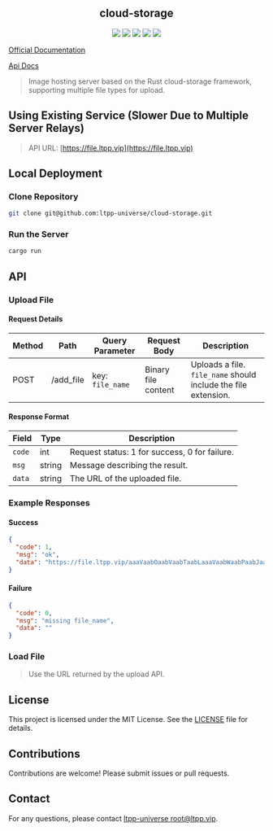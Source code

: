 <center>

## cloud-storage

[![](https://img.shields.io/crates/v/cloud-storage.svg)](https://crates.io/crates/cloud-storage)
[![](https://img.shields.io/crates/d/cloud-storage.svg)](https://img.shields.io/crates/d/cloud-storage.svg)
[![](https://docs.rs/cloud-storage/badge.svg)](https://docs.rs/cloud-storage)
[![](https://github.com/ltpp-universe/cloud-storage/workflows/Rust/badge.svg)](https://github.com/ltpp-universe/cloud-storage/actions?query=workflow:Rust)
[![](https://img.shields.io/crates/l/cloud-storage.svg)](./license)

</center>

[Official Documentation](https://docs.ltpp.vip/cloud-storage/)

[Api Docs](https://docs.rs/cloud-storage/latest/cloud_storage/)

> Image hosting server based on the Rust cloud-storage framework, supporting multiple file types for upload.

## Using Existing Service (Slower Due to Multiple Server Relays)

> API URL: [https://file.ltpp.vip](https://file.ltpp.vip)

## Local Deployment

### Clone Repository

```sh
git clone git@github.com:ltpp-universe/cloud-storage.git
```

### Run the Server

```sh
cargo run
```

## API

### Upload File

#### Request Details

| Method | Path      | Query Parameter  | Request Body        | Description                                                    |
| ------ | --------- | ---------------- | ------------------- | -------------------------------------------------------------- |
| POST   | /add_file | key: `file_name` | Binary file content | Uploads a file. `file_name` should include the file extension. |

#### Response Format

| Field  | Type   | Description                                   |
| ------ | ------ | --------------------------------------------- |
| `code` | int    | Request status: 1 for success, 0 for failure. |
| `msg`  | string | Message describing the result.                |
| `data` | string | The URL of the uploaded file.                 |

### Example Responses

#### Success

```json
{
  "code": 1,
  "msg": "ok",
  "data": "https://file.ltpp.vip/aaaVaabOaabVaabTaabLaaaVaabWaabPaabJaab0aab1aabYaabLaabFaabIaabLaabKaaaVaabMaabPaabSaabLaaaVaaaYaaaWaaaYaaa1aaaVaaaWaaaYaaaVaaaWaaa1aaaVaabJaaa0aaaWaaa2aabIaaaXaaa0aabLaaa1aaa5aabKaabIaaa0aabLaabJaaa2aabJaaa1aabHaaa1aabHaaa0aaa4aaa5aabKaaaWaaaWaaaXaabKaabMaabJaabLaabHaabHaaa3aaa4aaa2aaa0aabHaabMaaa5aaaWaaaZaabHaabMaabHaabLaaa0aaa1aabLaabHaaa3aabHaabIaaa0aaa5aaaWaaaXaaa5aabIaaaWaaa3aaa3aabH.png"
}
```

#### Failure

```json
{
  "code": 0,
  "msg": "missing file_name",
  "data": ""
}
```

### Load File

> Use the URL returned by the upload API.

## License

This project is licensed under the MIT License. See the [LICENSE](LICENSE) file for details.

## Contributions

Contributions are welcome! Please submit issues or pull requests.

## Contact

For any questions, please contact [ltpp-universe <root@ltpp.vip>](mailto:root@ltpp.vip).
